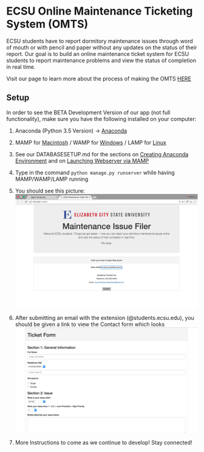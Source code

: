 # ECSU Online Maintenance Ticketing System (OMTS)

ECSU students have to report dormitory maintenance issues through word of mouth or with pencil and paper without any updates on the status of their report. Our goal is to build an online maintenance ticket system for ECSU students
to report maintenance problems and view the status of completion in real time.

Visit our page to learn more about the process of making the OMTS [HERE](https://ecsu-maintenance-system.github.io)

## Setup
In order to see the BETA Development Version of our app (not full functionality), make sure you have the following installed on your computer:

1. Anaconda (Python 3.5 Version) -> [Anaconda](https://www.continuum.io/downloads)

2. MAMP for [Macintosh](https://www.mamp.info) / WAMP for [Windows](https://sourceforge.net/projects/wampserver/) / LAMP for [Linux](https://www.linux.com/learn/easy-lamp-server-installation)

3. See our DATABASESETUP.md for the sections on [Creating Anaconda Environment](https://github.com/CSC412-TicketSystem/ECSUTS/blob/master/DATABASESETUP.md#creating-anaconda-environment) and on [Launching Webserver via MAMP](https://github.com/CSC412-TicketSystem/ECSUTS/blob/master/DATABASESETUP.md#launching-webserver-via-mamp)

4. Type in the command `python manage.py runserver` while having MAMP/WAMP/LAMP running

5. You should see this picture: ![front page of web application](https://github.com/CSC412-TicketSystem/ECSUTS/blob/master/Screen%20Shot%202016-11-29%20at%2011.27.35%20AM.png)

6. After submitting an email with the extension (@students.ecsu.edu), you should be given a link to view the Contact form which looks
![this](https://github.com/CSC412-TicketSystem/ECSUTS/blob/master/Screen%20Shot%202016-11-30%20at%208.54.50%20PM.png)

7. More Instructions to come as we continue to develop! Stay connected! 

